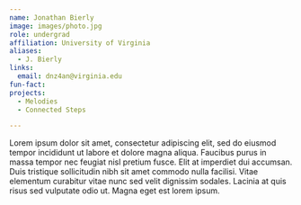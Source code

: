 ```yaml
---
name: Jonathan Bierly
image: images/photo.jpg
role: undergrad
affiliation: University of Virginia
aliases:
  - J. Bierly
links:
  email: dnz4an@virginia.edu
fun-fact:
projects: 
  - Melodies
  - Connected Steps

---
```

Lorem ipsum dolor sit amet, consectetur adipiscing elit, sed do eiusmod tempor incididunt ut labore et dolore magna aliqua. Faucibus purus in massa tempor nec feugiat nisl pretium fusce. Elit at imperdiet dui accumsan. Duis tristique sollicitudin nibh sit amet commodo nulla facilisi. Vitae elementum curabitur vitae nunc sed velit dignissim sodales. Lacinia at quis risus sed vulputate odio ut. Magna eget est lorem ipsum.
